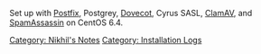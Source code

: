 Set up with [Postfix](Postfix "wikilink"), Postgrey,
[Dovecot](Dovecot "wikilink"), Cyrus SASL, [ClamAV](ClamAV "wikilink"),
and [SpamAssassin](SpamAssassin "wikilink") on CentOS 6.4.

[Category: Nikhil's Notes](Category:_Nikhil's_Notes "wikilink")
[Category: Installation Logs](Category:_Installation_Logs "wikilink")
